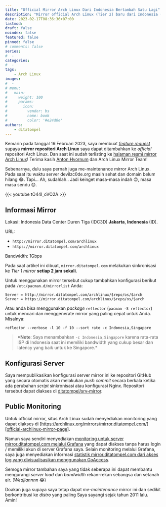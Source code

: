 ```yaml
---
title: "Official Mirror Arch Linux Dari Indonesia Bertambah Satu Lagi"
description: "Mirror official Arch Linux (Tier 2) baru dari Indonesia (Lokasi: IDC Duren Tiga)."
date: 2023-02-17T08:36:36+07:00
lastmod:
draft: false
noindex: false
featured: false
pinned: false
# comments: false
series:
#  -
categories:
#  -
tags:
    - Arch Linux
images:
#  -
# menu:
#   main:
#     weight: 100
#     params:
#       icon:
#         vendor: bs
#         name: book
#         color: '#e24d0e'
authors:
    - ditatompel
---
```


Kemarin pada tanggal 16 Februari 2023, saya membuat [_feature
request_][feature-request] supaya **mirror repositori Arch Linux** saya dapat
ditambahkan ke _official_ repositori Arch Linux. Dan saat ini sudah terlisting
ke [halaman resmi mirror Arch Linux][official-archlinux-mirror-page]! Terima
kasih [Anton Hvornum][anton-hvornum] dan Arch Linux Mirror Team!

Sebenarnya, dulu saya pernah juga me-maintenance mirror Arch Linux. Pada saat
itu waktu server devilzc0de.org masih sehat dan domain belum hilang 😂.
Tapi... Ah, sudahlah.. Jadi keinget masa-masa indah 😍, masa masa sendu 😞.

{{< youtube tO44l_oVO2A >}}

## Informasi Mirror

Lokasi: Indonesia Data Center Duren Tiga (IDC3D) **Jakarta**, **Indonesia**
(ID).

URL:

- `http://mirror.ditatompel.com/archlinux`
- `https://mirror.ditatompel.com/archlinux`

Bandwidth: 1Gbps

Pada saat artikel ini dibuat, `mirror.ditatompel.com` melakukan sinkronisasi ke
_Tier 1 mirror_ **setiap 2 jam sekali**.

Untuk menggunakan mirror tersebut cukup tambahkan konfigurasi berikut pada
`/etc/pacman.d/mirrorlist` Anda:

```plain
Server = http://mirror.ditatompel.com/archlinux/$repo/os/$arch
Server = https://mirror.ditatompel.com/archlinux/$repo/os/$arch
```

Atau anda bisa menggunakan _package_ `reflector` (`pacman -S reflector`) untuk
mencari dan menggenerate mirror yang paling cepat untuk Anda. Misalnya:

```shell
reflector --verbose -l 10 -f 10 --sort rate -c Indonesia,Singapore
```

> **\*Note**: Saya menambahkan `-c Indonesia,Singapore` karena rata-rata ISP
> di Indonesia saat ini memiliki bandwidth yang cukup besar dan latency yang
> baik untuk ke Singapore.\*

## Konfigurasi Server

Saya mempublikasikan konfigurasi server mirror ini ke repositori GitHub yang
secara otomatis akan melakukan _push commit_ secara berkala ketika ada
perubahan _script_ sinkronisasi atau konfigurasi Nginx. Repositori tersebut
dapat diakses di [ditatompel/srv-mirror][gh-repo].

## Public Monitoring

Untuk official mirror, situs Arch Linux sudah menyediakan monitoring yang dapat
diakses di [https://archlinux.org/mirrors/mirror.ditatompel.com/][official-archlinux-mirror-page].

Namun saya sendiri menyediakan [monitoring untuk server mirror.ditatompel.com
melalui Grafana][official-archlinux-mirror-page] yang dapat diakses tanpa harus
login / memiliki akun di server Grafana saya. Selain monitoring melalui
Grafana, saya juga menyediakan informasi [statistik mirror.ditatompel.com dari
akses log yang divisualisasikan menggunakan GoAccess][goaccess].

Semoga mirror tambahan saya yang tidak seberapa ini dapat membantu mengurangi
_server load_ dan _bandwidth_ rekan-rekan sebangsa dan setanah air.
(_Wedjiannnn_ 😂)

Doakan juga supaya saya tetap dapat _me-maintenance_ mirror ini dan sedikit
berkontribusi ke _distro_ yang paling Saya sayangi sejak tahun 2011 lalu. Amin!

[feature-request]: https://bugs.archlinux.org/task/77542 "My feature request for official mirror"
[official-archlinux-mirror-page]: https://archlinux.org/mirrors/mirror.ditatompel.com/ "mirror.ditatompel.com details page on archlinux.org"
[anton-hvornum]: https://bugs.archlinux.org/user/15638 "Anton Hvornum, ArchLinux mirror admin"
[mirror-grafana]: https://monitor.ditatompel.com/d/mirror-ditatompel-com/mirror-ditatompel-com?orgId=2&refresh=1m "Mirror monitoring through Grafana"
[gh-repo]: https://github.com/ditatompel/srv-mirror "mirror.ditatompel.com GitHub repository"
[goaccess]: https://mirror-goaccess.ditatompel.com/ "mirror.ditatompel.com GoAccess page"
